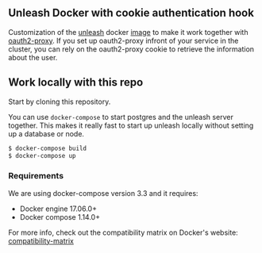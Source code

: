 ## Unleash Docker with cookie authentication hook

Customization of the [unleash](https://github.com/Unleash/unleash) docker [image](https://github.com/Unleash/unleash-docker) to make it work together with [oauth2-proxy](https://pusher.github.io/oauth2_proxy/). If you set up oauth2-proxy infront of your service in the cluster, you can rely on the oauth2-proxy cookie to retrieve the information about the user.

## Work locally with this repo 
Start by cloning this repository. 

You can use `docker-compose` to start postgres and the unleash server together. This makes it really fast to start up
unleash locally without setting up a database or node.

```bash
$ docker-compose build
$ docker-compose up
```

### Requirements
We are using docker-compose version 3.3 and it requires:

- Docker engine 17.06.0+
- Docker compose 1.14.0+

For more info, check out the compatibility matrix on Docker's website: [compatibility-matrix](
https://docs.docker.com/compose/compose-file/compose-versioning/#compatibility-matrix)